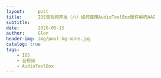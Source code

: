 ```yaml
---
layout:     post
title:      IOS音视频开发（六）如何使用AudioToolBox硬件解码AAC
subtitle:   
date:       2020-05-15
author:     Glen
header-img: img/post-bg-none.jpg
catalog: true
tags:
    - IOS
    - 音视频
    - AudioToolBox
---
```



